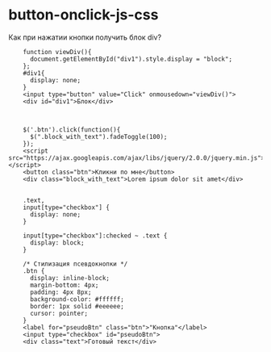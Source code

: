 # button-onclick-js-css
Как при нажатии кнопки получить блок div?

        function viewDiv(){
          document.getElementById("div1").style.display = "block";
        };
        #div1{
          display: none;
        }
        <input type="button" value="Click" onmousedown="viewDiv()">
        <div id="div1">Блок</div>



        $('.btn').click(function(){
          $(".block_with_text").fadeToggle(100);
        });  
        <script src="https://ajax.googleapis.com/ajax/libs/jquery/2.0.0/jquery.min.js"></script>
        <button class="btn">Кликни по мне</button>
        <div class="block_with_text">Lorem ipsum dolor sit amet</div>


        .text,
        input[type="checkbox"] {
          display: none;
        }

        input[type="checkbox"]:checked ~ .text {
          display: block;
        }

        /* Стилизация псевдокнопки */
        .btn {
          display: inline-block;
          margin-bottom: 4px;
          padding: 4px 8px;
          background-color: #ffffff;
          border: 1px solid #eeeeee;
          cursor: pointer;
        }
        <label for="pseudoBtn" class="btn">"Кнопка"</label>
        <input type="checkbox" id="pseudoBtn">
        <div class="text">Готовый текст</div>
